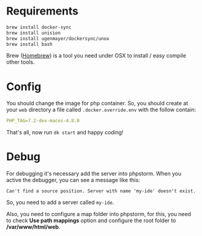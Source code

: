 # Requirements

```bash
brew install docker-sync
brew install unision
brew install ugenmayer/dockersync/unox
brew install bash
```

Brew  ([Homebrew](http://brew.sh/)) is a tool you need under OSX to install / easy compile other tools.

# Config

You should change the image for php container. So, you should create at your `web` directory a file called `.docker.override.env` with the follow contain:

```yml
PHP_TAG=7.2-dev-macos-4.8.0
```

That's all, now run `dk start` and happy coding!

# Debug

For debugging it's necessary add the server into phpstorm. When you active the debugger, you can see a message like this:

    Can't find a source position. Server with name 'my-ide' doesn't exist.

So, you need to add a server called `my-ide`.

Also, you need to configure a map folder into phpstorm, for this, you need to check **Use path mappings** option and configure the root folder to **/var/www/html/web**.